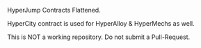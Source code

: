HyperJump Contracts Flattened.

HyperCity contract is used for HyperAlloy & HyperMechs as well.

This is NOT a working repository. Do not submit a Pull-Request.
